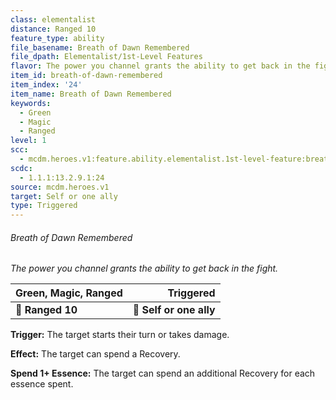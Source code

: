 ```yaml
---
class: elementalist
distance: Ranged 10
feature_type: ability
file_basename: Breath of Dawn Remembered
file_dpath: Elementalist/1st-Level Features
flavor: The power you channel grants the ability to get back in the fight.
item_id: breath-of-dawn-remembered
item_index: '24'
item_name: Breath of Dawn Remembered
keywords:
  - Green
  - Magic
  - Ranged
level: 1
scc:
  - mcdm.heroes.v1:feature.ability.elementalist.1st-level-feature:breath-of-dawn-remembered
scdc:
  - 1.1.1:13.2.9.1:24
source: mcdm.heroes.v1
target: Self or one ally
type: Triggered
---
```


###### Breath of Dawn Remembered

*The power you channel grants the ability to get back in the fight.*

| **Green, Magic, Ranged** |           **Triggered** |
| ------------------------ | ----------------------: |
| **📏 Ranged 10**         | **🎯 Self or one ally** |

**Trigger:** The target starts their turn or takes damage.

**Effect:** The target can spend a Recovery.

**Spend 1+ Essence:** The target can spend an additional Recovery for each essence spent.
